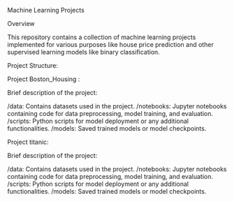 Machine Learning Projects

Overview

This repository contains a collection of machine learning projects implemented for various purposes like house price prediction and other supervised learning models like binary classification.

Project Structure:

Project Boston_Housing : 

Brief description of the project:

/data: Contains datasets used in the project.
/notebooks: Jupyter notebooks containing code for data preprocessing, model training, and evaluation.
/scripts: Python scripts for model deployment or any additional functionalities.
/models: Saved trained models or model checkpoints.

Project titanic:

Brief description of the project:

/data: Contains datasets used in the project.
/notebooks: Jupyter notebooks containing code for data preprocessing, model training, and evaluation.
/scripts: Python scripts for model deployment or any additional functionalities.
/models: Saved trained models or model checkpoints.

